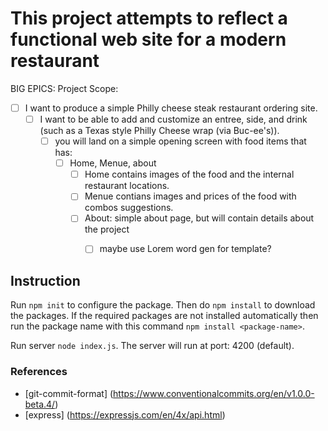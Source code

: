 # This project attempts to reflect a functional web site for a modern restaurant

BIG EPICS:
Project Scope:

* [ ] I want to produce a simple Philly cheese steak restaurant ordering site.
  * [ ] I want to be able to add and customize an entree, side, and drink (such as a Texas style Philly Cheese wrap (via Buc-ee's)).
    * [ ] you will land on a simple opening screen with food items that has:
      * [ ] Home, Menue, about
        * [ ] Home contains images of the food and the internal restaurant locations.
        * [ ] Menue contians images and prices of the food with combos suggestions.
        * [ ] About: simple about page, but will contain details about the project
          * [ ] maybe use Lorem word gen for template?



## Instruction 

Run `npm init` to configure the package. Then do `npm install` to download the packages. 
If the required packages are not installed automatically then run the package name with
this command `npm install <package-name>`.

Run server `node index.js`. The server will run at port: 4200 (default).


### References

- [git-commit-format] (https://www.conventionalcommits.org/en/v1.0.0-beta.4/)
- [express] (https://expressjs.com/en/4x/api.html)
